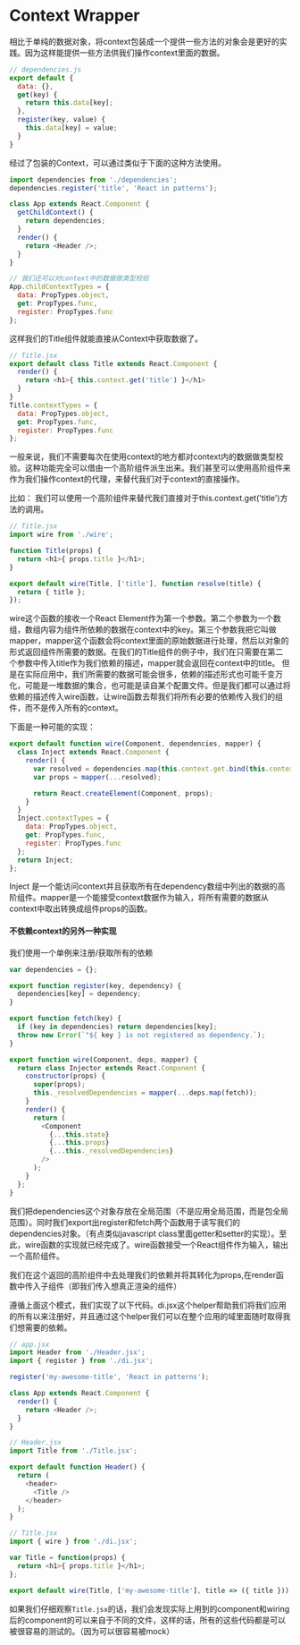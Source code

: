 # Context Wrapper
相比于单纯的数据对象，将context包装成一个提供一些方法的对象会是更好的实践。因为这样能提供一些方法供我们操作context里面的数据。

```javascript
// dependencies.js
export default {
  data: {},
  get(key) {
    return this.data[key];
  },
  register(key, value) {
    this.data[key] = value;
  }
}

```
经过了包装的Context，可以通过类似于下面的这种方法使用。
```javascript
import dependencies from './dependencies';
dependencies.register('title', 'React in patterns');

class App extends React.Component {
  getChildContext() {
    return dependencies;
  }
  render() {
    return <Header />;
  }
}

// 我们还可以对context中的数据做类型校验
App.childContextTypes = {
  data: PropTypes.object,
  get: PropTypes.func,
  register: PropTypes.func
};
```

这样我们的Title组件就能直接从Context中获取数据了。
```javascript
// Title.jsx
export default class Title extends React.Component {
  render() {
    return <h1>{ this.context.get('title') }</h1>
  }
}
Title.contextTypes = {
  data: PropTypes.object,
  get: PropTypes.func,
  register: PropTypes.func
};
```

一般来说，我们不需要每次在使用context的地方都对context内的数据做类型校验。这种功能完全可以借由一个高阶组件派生出来。我们甚至可以使用高阶组件来作为我们操作context的代理，来替代我们对于context的直接操作。

比如： 我们可以使用一个高阶组件来替代我们直接对于this.context.get('title')方法的调用。
```javascript
// Title.jsx
import wire from './wire';

function Title(props) {
  return <h1>{ props.title }</h1>;
}

export default wire(Title, ['title'], function resolve(title) {
  return { title };
});
```

wire这个函数的接收一个React Element作为第一个参数。第二个参数为一个数组，数组内容为组件所依赖的数据在context中的key。第三个参数我把它叫做mapper，mapper这个函数会将context里面的原始数据进行处理，然后以对象的形式返回组件所需要的数据。在我们的Title组件的例子中，我们在只需要在第二个参数中传入title作为我们依赖的描述，mapper就会返回在context中的title。
但是在实际应用中，我们所需要的数据可能会很多，依赖的描述形式也可能千变万化，可能是一堆数据的集合，也可能是读自某个配置文件。但是我们都可以通过将依赖的描述传入wire函数，让wire函数去帮我们将所有必要的依赖传入我们的组件，而不是传入所有的context。

下面是一种可能的实现：
```javascript
export default function wire(Component, dependencies, mapper) {
  class Inject extends React.Component {
    render() {
      var resolved = dependencies.map(this.context.get.bind(this.context));
      var props = mapper(...resolved);

      return React.createElement(Component, props);
    }
  }
  Inject.contextTypes = {
    data: PropTypes.object,
    get: PropTypes.func,
    register: PropTypes.func
  };
  return Inject;
};
```

Inject 是一个能访问context并且获取所有在dependency数组中列出的数据的高阶组件。mapper是一个能接受context数据作为输入，将所有需要的数据从context中取出转换成组件props的函数。

#### 不依赖context的另外一种实现
我们使用一个单例来注册/获取所有的依赖
```javascript
var dependencies = {};

export function register(key, dependency) {
  dependencies[key] = dependency;
}

export function fetch(key) {
  if (key in dependencies) return dependencies[key];
  throw new Error(`"${ key } is not registered as dependency.`);
}

export function wire(Component, deps, mapper) {
  return class Injector extends React.Component {
    constructor(props) {
      super(props);
      this._resolvedDependencies = mapper(...deps.map(fetch));
    }
    render() {
      return (
        <Component
          {...this.state}
          {...this.props}
          {...this._resolvedDependencies}
        />
      );
    }
  };
}
```

我们把dependencies这个对象存放在全局范围（不是应用全局范围，而是包全局范围）。同时我们export出register和fetch两个函数用于读写我们的dependencies对象。（有点类似javascript class里面getter和setter的实现）。至此，wire函数的实现就已经完成了。wire函数接受一个React组件作为输入，输出一个高阶组件。

我们在这个返回的高阶组件中去处理我们的依赖并将其转化为props,在render函数中传入子组件（即我们传入想真正渲染的组件）

遵循上面这个模式，我们实现了以下代码。di.jsx这个helper帮助我们将我们应用的所有以来注册好，并且通过这个helper我们可以在整个应用的域里面随时取得我们想需要的依赖。

```javascript
// app.jsx
import Header from './Header.jsx';
import { register } from './di.jsx';

register('my-awesome-title', 'React in patterns');

class App extends React.Component {
  render() {
    return <Header />;
  }
}
```
```javascript
// Header.jsx
import Title from './Title.jsx';

export default function Header() {
  return (
    <header>
      <Title />
    </header>
  );
}
```
```javascript
// Title.jsx
import { wire } from './di.jsx';

var Title = function(props) {
  return <h1>{ props.title }</h1>;
};

export default wire(Title, ['my-awesome-title'], title => ({ title }));
```

如果我们仔细观察`Title.jsx`的话，我们会发现实际上用到的component和wiring后的component的可以来自于不同的文件，这样的话，所有的这些代码都是可以被很容易的测试的。（因为可以很容易被mock）
